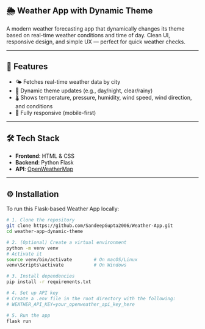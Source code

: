 ## 🌦️ Weather App with Dynamic Theme

A modern weather forecasting app that dynamically changes its theme based on real-time weather conditions and time of day. Clean UI, responsive design, and simple UX — perfect for quick weather checks.

---

## 🔧 Features

- 🌤️ Fetches real-time weather data by city
- 🎨 Dynamic theme updates (e.g., day/night, clear/rainy)
- 🌡️ Shows temperature, pressure, humidity, wind speed, wind direction, and conditions
- 📱 Fully responsive (mobile-first)

---

## 🛠️ Tech Stack

- **Frontend**: HTML & CSS
- **Backend**: Python Flask
- **API**: [OpenWeatherMap](https://openweathermap.org/api)

---

## ⚙️ Installation

To run this Flask-based Weather App locally:

```bash
# 1. Clone the repository
git clone https://github.com/SandeepGupta2006/Weather-App.git
cd weather-app-dynamic-theme

# 2. (Optional) Create a virtual environment
python -m venv venv
# Activate it
source venv/bin/activate        # On macOS/Linux
venv\Scripts\activate           # On Windows

# 3. Install dependencies
pip install -r requirements.txt

# 4. Set up API key
# Create a .env file in the root directory with the following:
# WEATHER_API_KEY=your_openweather_api_key_here

# 5. Run the app
flask run

